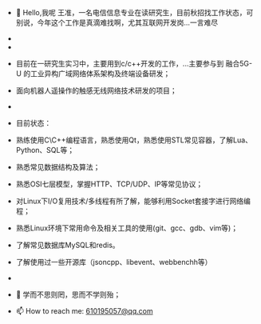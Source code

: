 - 👋 Hello,我呢 王准，一名电信信息专业在读研究生，目前秋招找工作状态，可别说，今年这个工作是真滴难找啊，尤其互联网开发岗...一言难尽
- 
- 
- 目前在一研究生实习中，主要用到c/c++开发的工作，...主要参与到 融合5G-U 的工业异构广域网络体系架构及终端设备研发；
- 面向机器人遥操作的触感无线网络技术研发的项目；
- 
- 目前状态：
- 熟练使用C\C++编程语言，熟悉使用Qt，熟悉使用STL常见容器，了解Lua、Python、SQL等；
- 熟悉常见数据结构及算法；
- 熟悉OSI七层模型，掌握HTTP、TCP/UDP、IP等常见协议；
- 对Linux下I/O复用技术/多线程有所了解，能够利用Socket套接字进行网络编程；
- 熟悉Linux环境下常用命令及相关工具的使用(git、gcc、gdb、vim等)；
- 了解常见数据库MySQL和redis。
- 了解使用过一些开源库（jsoncpp、libevent、webbenchh等）

- 
- 💞️ 学而不思则罔，思而不学则殆；

- 📫 How to reach me:   610195057@qq.com

